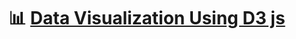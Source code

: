 # :bar_chart: [Data Visualization Using D3 js](https://harryjamesgreenblatt.github.io/Data-Visualization-Using-D3-js/)
 
